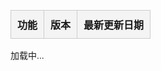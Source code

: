 <html lang="zh">
<head>
  <meta charset="UTF-8">
  <title>悠久传奇工具🔧</title>
  <meta name="viewport" content="width=device-width, initial-scale=1.0">
<!-- 载入 footer 样式 -->
<link rel="stylesheet" href="/footer.css" />
<!-- 载入 footer 样式 -->
  <style>
    body { font-family: sans-serif; padding: 20px; }
    table { border-collapse: collapse; width: 100%; margin-top: 20px; }
    th, td { border: 1px solid #ccc; padding: 10px; text-align: left; }
    th { background-color: #f4f4f4; }
    a { text-decoration: none; color: #007BFF; }
    a:hover { text-decoration: underline; }
  </style>
</head>
<body>
  <table id="tools-table">
    <thead>
      <tr>
        <th>功能</th>
        <th>版本</th>
        <th>最新更新日期</th>
      </tr>
    </thead>
    <tbody></tbody>
  </table>

  <!-- 嵌入 JSON 数据 -->
  <script>
    const toolsData = [
      { name: "📖简阅攻略", url: "go.html", version: "v.0.0", date: "2025-06-05" },
      { name: "💎钻石计算器", url: "jsq1.html", version: "v.3.0", date: "2025-07-03 03:22:28" },
      { name: "💎钻石计算器", url: "jsq2.html", version: "v.2.0", date: "2025-06-04" },
      { name: "🥤888钻石消耗多少道具", url: "888.html", version: "v.0.0", date: "2025-06-04" },
      { name: "🏆抽奖所需钻石计算", url: "roll.html", version: "v.0.0", date: "2025-06-04" },
      { name: "🪶翅膀进阶器", url: "cb.html", version: "v.2.0", date: "2025-06-06 15:28:21" },
      { name: "☯️道装合成器", url: "jsq4.html", version: "v.2.0", date: "2025-06-05 23:32:07" },
      { name: "🪙元宝商城计算器", url: "shop.html", version: "v.0.0", date: "2025-06-05 15:28:15" },
      { name: "💎宝石合成器", url: "jsq5.html", version: "v.1.0", date: "2025-06-05 23:31:46" },
      { name: "🔥天命神装合成器", url: "tm.html", version: "v.2.0", date: "2025-06-06 21:14:49" },
      { name: "🐉十二生肖装备合成器", url: "12.html", version: "v.1.0", date: "2025-06-06 01:07:12" },
      { name: "🔧footer自动载入链接", url: "#", version: "v.5.0", date: "2025-06-07 03:06:34" },
      { name: "🔨强化元宝计算器", url: "qh.html", version: "v.0.0", date: "2025-06-10 01:10:46" },
      { name: "💰充值相关", url: "pay.html", version: "v.1.0", date: "2025-06-16 23:31:54" },
      { name: "👑VIP等级", url: "vip.html", version: "v.1.0", date: "2025-07-17 04:34:02" },
      { name: "👿Boss击杀", url: "boss.html", version: "v.1.0", date: "2025-07-17" },
      { name: "💴充值", url: "cz.html", version: "v.1.0", date: "2025-07-22" },
      { name: "⏰天界神炉", url: "tjsl.html", version: "v.1.0", date: "2025-07-25 01:26:29" },
      { name: "🆕新服消息", url: "new.html", version: "v.1.0", date: "2025-07-18 02:26:34" }
    ];

    const tbody = document.querySelector("#tools-table tbody");
    toolsData.forEach(tool => {
      const tr = document.createElement("tr");
      tr.innerHTML = `
        <td>${tool.name}</td>
        <td>${tool.url !== "#" ? `<a href="https://gmp777.github.io/y/${tool.url}" target="_blank">${tool.version}</a>` : tool.version}</td>
        <td>${tool.date}</td>
      `;
      tbody.appendChild(tr);
    });
  </script>

  <!-- Footer -->
  <div class="footer-wrapper">
    <footer id="footer-container">加载中...</footer>
  </div>
  <script src="/load-footer.js"></script>
<!-- footer -->

</body>
</html>
